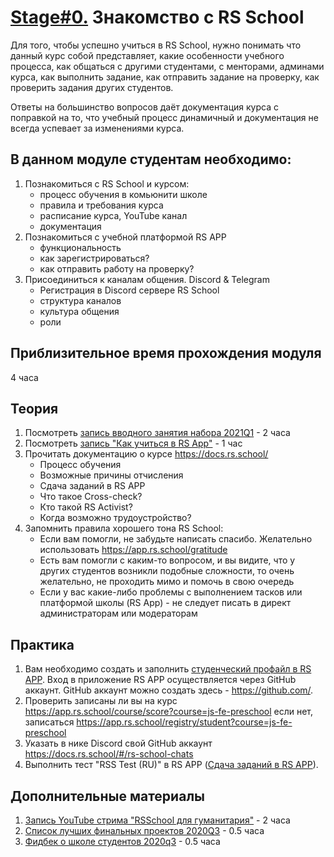 # [Stage#0.](../../) Знакомство с RS School

Для того, чтобы успешно учиться в RS School, нужно понимать что данный курс собой представляет, какие особенности учебного процесса, как общаться с другими студентами, с менторами, админами курса, как выполнить задание, как отправить задание на проверку, как проверить задания других студентов.

Ответы на большинство вопросов даёт документация курса с поправкой на то, что учебный процесс динамичный и документация не всегда успевает за изменениями курса.

## В данном модуле студентам необходимо:
1. Познакомиться с RS School и курсом:
   - процесс обучения в комьюнити школе
   - правила и требования курса
   - расписание курса, YouTube канал
   - документация 
2. Познакомиться с учебной платформой RS APP
   - функциональность
   - как зарегистрироваться?
   - как отправить работу на проверку?
3. Присоединиться к каналам общения. Discord & Telegram
   - Регистрация в Discord сервере RS School
   - структура каналов
   - культура общения
   - роли

## Приблизительное время прохождения модуля
4 часа

## Теория
1. Посмотреть [запись вводного занятия набора 2021Q1](https://www.youtube.com/watch?v=D9Q1eSzmARw) - 2 часа
2. Посмотреть [запись "Как учиться в RS App"](https://www.youtube.com/watch?v=v_69DaeZ7dM&feature=youtu.be) - 1 час 
3. Прочитать документацию о курсе https://docs.rs.school/   
   - Процесс обучения
   - Возможные причины отчисления
   - Сдача заданий в RS APP
   - Что такое Cross-check?
   - Кто такой RS Activist?
   - Когда возможно трудоустройство?
4. Запомнить правила хорошего тона RS School:
    - Если вам помогли, не забудьте написать спасибо. Желательно использовать https://app.rs.school/gratitude
    - Есть вам помогли с каким-то вопросом, и вы видите, что у других студентов возникли подобные сложности, то очень желательно, не проходить мимо и помочь в свою очередь
    - Если у вас какие-либо проблемы с выполнением тасков или платформой школы (RS App) - не следует писать в директ администраторам или модераторам

## Практика 
1. Вам необходимо создать и заполнить [студенческий профайл в RS APP](https://app.rs.school/registry/student). Вход в приложение RS APP осуществляется через GitHub аккаунт. GitHub аккаунт можно создать здесь - https://github.com/.
2. Проверить записаны ли вы на курс https://app.rs.school/course/score?course=js-fe-preschool если нет, записаться https://app.rs.school/registry/student?course=js-fe-preschool 
3. Указать в нике Discord свой GitHub аккаунт https://docs.rs.school/#/rs-school-chats 
4. Выполнить тест "RSS Test (RU)" в RS APP ([Сдача заданий в RS APP](https://docs.rs.school/#/rs-app-tasks?id=%d0%a2%d0%b5%d1%81%d1%82%d1%8b)). 

## Дополнительные материалы
1. [Запись YouTube стрима "RSSchool для гуманитария"](https://www.youtube.com/watch?v=mCnOni_mqdk) - 2 часа
2. [Список лучших финальных проектов 2020Q3](https://docs.google.com/spreadsheets/d/1STe2AtPckojasiQI_j6s0cLRWEjvHG0LCSxN3yv5dBA/edit#gid=0) - 0.5 часа
3. [Фидбек о школе студентов 2020q3](https://docs.google.com/spreadsheets/d/1IACz3tcZTx71Qh9z6ZXu8VimgISJvrO-bJUBLpQ-bVM/edit#gid=0) - 0.5 часа

